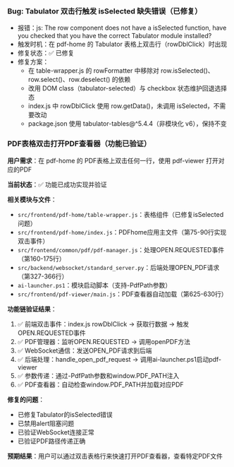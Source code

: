 ### Bug: Tabulator 双击行触发 isSelected 缺失错误（已修复）

- 报错：js: The row component does not have a isSelected function, have you checked that you have the correct Tabulator module installed?
- 触发时机：在 pdf-home 的 Tabulator 表格上双击行（rowDblClick）时出现
- 修复状态：✅ 已修复
- 修复方案：
  - 在 table-wrapper.js 的 rowFormatter 中移除对 row.isSelected()、row.select()、row.deselect() 的依赖
  - 改用 DOM class（tabulator-selected）与 checkbox 状态维护回退选择态
  - index.js 中 rowDblClick 使用 row.getData()，未调用 isSelected，不需要改动
  - package.json 使用 tabulator-tables@^5.4.4（非模块化 v6），保持不变

### PDF表格双击打开PDF查看器（功能已验证）

**用户需求**：在 pdf-home 的 PDF表格上双击任何一行，使用 pdf-viewer 打开对应的PDF

**当前状态**：✅ 功能已成功实现并验证

**相关模块与文件**：
- `src/frontend/pdf-home/table-wrapper.js`：表格组件（已修复isSelected问题）
- `src/frontend/pdf-home/index.js`：PDFhome应用主文件（第75-90行实现双击事件）
- `src/frontend/common/pdf/pdf-manager.js`：处理OPEN.REQUESTED事件（第160-175行）
- `src/backend/websocket/standard_server.py`：后端处理OPEN_PDF请求（第327-366行）
- `ai-launcher.ps1`：模块启动脚本（支持-PdfPath参数）
- `src/frontend/pdf-viewer/main.js`：PDF查看器自动加载（第625-630行）

**功能链验证结果**：
1. ✅ 前端双击事件：index.js rowDblClick → 获取行数据 → 触发OPEN.REQUESTED事件
2. ✅ PDF管理器：监听OPEN.REQUESTED → 调用openPDF方法
3. ✅ WebSocket通信：发送OPEN_PDF请求到后端
4. ✅ 后端处理：handle_open_pdf_request → 调用ai-launcher.ps1启动pdf-viewer
5. ✅ 参数传递：通过-PdfPath参数和window.PDF_PATH注入
6. ✅ PDF查看器：自动检查window.PDF_PATH并加载对应PDF

**修复的问题**：
- 已修复Tabulator的isSelected错误
- 已禁用alert阻塞问题
- 已验证WebSocket连接正常
- 已验证PDF路径传递正确

**预期结果**：用户可以通过双击表格行来快速打开PDF查看器，查看特定PDF文件